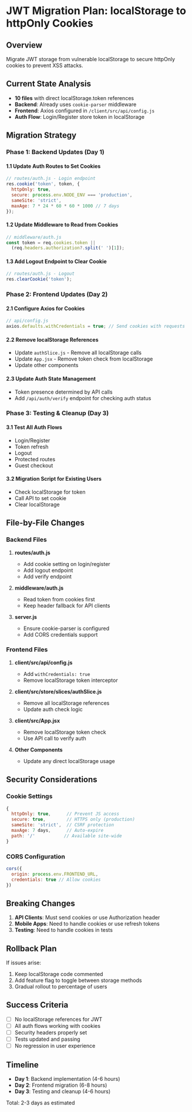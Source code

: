 # JWT Migration Plan: localStorage to httpOnly Cookies

## Overview
Migrate JWT storage from vulnerable localStorage to secure httpOnly cookies to prevent XSS attacks.

## Current State Analysis
- **10 files** with direct localStorage.token references
- **Backend**: Already uses `cookie-parser` middleware
- **Frontend**: Axios configured in `/client/src/api/config.js`
- **Auth Flow**: Login/Register store token in localStorage

## Migration Strategy

### Phase 1: Backend Updates (Day 1)

#### 1.1 Update Auth Routes to Set Cookies
```javascript
// routes/auth.js - Login endpoint
res.cookie('token', token, {
  httpOnly: true,
  secure: process.env.NODE_ENV === 'production',
  sameSite: 'strict',
  maxAge: 7 * 24 * 60 * 60 * 1000 // 7 days
});
```

#### 1.2 Update Middleware to Read from Cookies
```javascript
// middleware/auth.js
const token = req.cookies.token || 
  (req.headers.authorization?.split(' ')[1]);
```

#### 1.3 Add Logout Endpoint to Clear Cookie
```javascript
// routes/auth.js - Logout
res.clearCookie('token');
```

### Phase 2: Frontend Updates (Day 2)

#### 2.1 Configure Axios for Cookies
```javascript
// api/config.js
axios.defaults.withCredentials = true; // Send cookies with requests
```

#### 2.2 Remove localStorage References
- Update `authSlice.js` - Remove all localStorage calls
- Update `App.jsx` - Remove token check from localStorage
- Update other components

#### 2.3 Update Auth State Management
- Token presence determined by API calls
- Add `/api/auth/verify` endpoint for checking auth status

### Phase 3: Testing & Cleanup (Day 3)

#### 3.1 Test All Auth Flows
- Login/Register
- Token refresh
- Logout
- Protected routes
- Guest checkout

#### 3.2 Migration Script for Existing Users
- Check localStorage for token
- Call API to set cookie
- Clear localStorage

## File-by-File Changes

### Backend Files

1. **routes/auth.js**
   - Add cookie setting on login/register
   - Add logout endpoint
   - Add verify endpoint

2. **middleware/auth.js**
   - Read token from cookies first
   - Keep header fallback for API clients

3. **server.js**
   - Ensure cookie-parser is configured
   - Add CORS credentials support

### Frontend Files

1. **client/src/api/config.js**
   - Add `withCredentials: true`
   - Remove localStorage token interceptor

2. **client/src/store/slices/authSlice.js**
   - Remove all localStorage references
   - Update auth check logic

3. **client/src/App.jsx**
   - Remove localStorage token check
   - Use API call to verify auth

4. **Other Components**
   - Update any direct localStorage usage

## Security Considerations

### Cookie Settings
```javascript
{
  httpOnly: true,      // Prevent JS access
  secure: true,        // HTTPS only (production)
  sameSite: 'strict',  // CSRF protection
  maxAge: 7 days,      // Auto-expire
  path: '/'           // Available site-wide
}
```

### CORS Configuration
```javascript
cors({
  origin: process.env.FRONTEND_URL,
  credentials: true // Allow cookies
})
```

## Breaking Changes

1. **API Clients**: Must send cookies or use Authorization header
2. **Mobile Apps**: Need to handle cookies or use refresh tokens
3. **Testing**: Need to handle cookies in tests

## Rollback Plan

If issues arise:
1. Keep localStorage code commented
2. Add feature flag to toggle between storage methods
3. Gradual rollout to percentage of users

## Success Criteria

- [ ] No localStorage references for JWT
- [ ] All auth flows working with cookies
- [ ] Security headers properly set
- [ ] Tests updated and passing
- [ ] No regression in user experience

## Timeline

- **Day 1**: Backend implementation (4-6 hours)
- **Day 2**: Frontend migration (6-8 hours)
- **Day 3**: Testing and cleanup (4-6 hours)

Total: 2-3 days as estimated